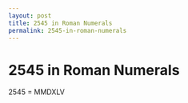 ```yaml
---
layout: post
title: 2545 in Roman Numerals
permalink: 2545-in-roman-numerals
---
```


# 2545 in Roman Numerals

2545 = MMDXLV

